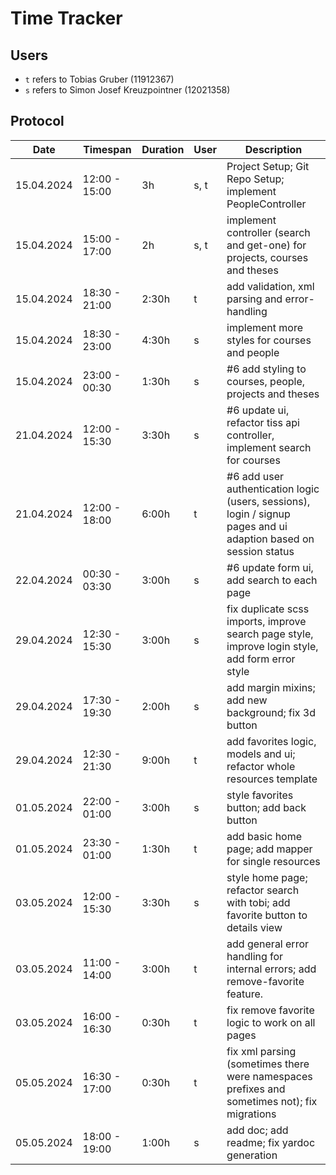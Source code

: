 # Time Tracker

## Users

- `t` refers to Tobias Gruber (11912367)
- `s` refers to Simon Josef Kreuzpointner (12021358)

## Protocol

| Date       | Timespan      | Duration | User | Description                                                                                                      |
|------------|---------------|----------|------|------------------------------------------------------------------------------------------------------------------|
| 15.04.2024 | 12:00 - 15:00 | 3h       | s, t | Project Setup; Git Repo Setup; implement PeopleController                                                        |
| 15.04.2024 | 15:00 - 17:00 | 2h       | s, t | implement controller (search and get-one) for projects, courses and theses                                       |
| 15.04.2024 | 18:30 - 21:00 | 2:30h    | t    | add validation, xml parsing and error-handling                                                                   |
| 15.04.2024 | 18:30 - 23:00 | 4:30h    | s    | implement more styles for courses and people                                                                     |
| 15.04.2024 | 23:00 - 00:30 | 1:30h    | s    | #6 add styling to courses, people, projects and theses                                                           |
| 21.04.2024 | 12:00 - 15:30 | 3:30h    | s    | #6 update ui, refactor tiss api controller, implement search for courses                                         |
| 21.04.2024 | 12:00 - 18:00 | 6:00h    | t    | #6 add user authentication logic (users, sessions), login / signup pages and ui adaption based on session status |
| 22.04.2024 | 00:30 - 03:30 | 3:00h    | s    | #6 update form ui, add search to each page                                                                       |
| 29.04.2024 | 12:30 - 15:30 | 3:00h    | s    | fix duplicate scss imports, improve search page style, improve login style, add form error style                 | 
| 29.04.2024 | 17:30 - 19:30 | 2:00h    | s    | add margin mixins; add new background; fix 3d button                                                             |
| 29.04.2024 | 12:30 - 21:30 | 9:00h    | t    | add favorites logic, models and ui; refactor whole resources template                                            |
| 01.05.2024 | 22:00 - 01:00 | 3:00h    | s    | style favorites button; add back button                                                                          |
| 01.05.2024 | 23:30 - 01:00 | 1:30h    | t    | add basic home page; add mapper for single resources                                                             |
| 03.05.2024 | 12:00 - 15:30 | 3:30h    | s    | style home page; refactor search with tobi; add favorite button to details view                                  |
| 03.05.2024 | 11:00 - 14:00 | 3:00h    | t    | add general error handling for internal errors; add remove-favorite feature.                                     |
| 03.05.2024 | 16:00 - 16:30 | 0:30h    | t    | fix remove favorite logic to work on all pages                                                                   |
| 05.05.2024 | 16:30 - 17:00 | 0:30h    | t    | fix xml parsing (sometimes there were namespaces prefixes and sometimes not); fix migrations                     |
| 05.05.2024 | 18:00 - 19:00 | 1:00h    | s    | add doc; add readme; fix yardoc generation                                                                       |      
